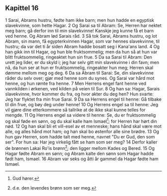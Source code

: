 ## Kapittel 16

1 Sarai, Abrams hustru, fødte ham ikke barn; men hun hadde en egyptisk slavekvinne, som hette Hagar.
2 Og Sarai sa til Abram: Se, Herren har nektet meg barn; gå derfor inn til min slavekvinne! Kanskje jeg kunne få et barn ved henne. Og Abram lød Sarais råd.
3 Så tok Sarai, Abrams hustru, og lot Abram, sin mann, få egypterkvinnen Hagar, som var hennes slavekvinne, til hustru; da var det ti år siden Abram hadde bosatt seg i Kana'ans land.
4 Og han gikk inn til Hagar, og hun ble fruktsommelig; men da hun så at hun var blitt fruktsommelig, ringeaktet hun sin frue.
5 Da sa Sarai til Abram: Den urett jeg lider, er du skyld i; jeg har selv gitt min slavekvinne i din favn; men nå, da hun ser at hun er fruktsommelig, ringeakter hun meg; Herren skal dømme mellom meg og deg.
6 Da sa Abram til Sarai: Se, din slavekvinne råder du selv over; gjør med henne som du synes. Og Sarai var hård mot henne, og hun rømte fra henne.
7 Men Herrens engel fant henne ved vannkilden i ørkenen, ved kilden på veien til Sur.
8 Og han sa: Hagar, Sarais slavekvinne, hvor kommer du fra, og hvor akter du deg hen? Hun svarte: Jeg har flyktet fra min frue Sarai.
9 Da sa Herrens engel til henne: Gå tilbake til din frue, og bøy deg under henne!
10 Og Herrens engel sa til henne: Jeg vil gjøre dine etterkommere så tallrike at de ikke skal kunne telles for mengde.
11 Og Herrens engel sa videre til henne: Se, du er fruktsommelig og skal føde en sønn, og du skal kalle ham Ismael[^1]; for Herren har hørt din nød.
12 Og han skal bli et vill-esel av et menneske; hans hånd skal være mot alle, og alles hånd mot ham; og han skal bo østenfor alle sine brødre.
13 Og hun gav Herren, som hadde talt med henne, navnet "Du er Gud, den som ser". For hun sa: Har jeg virkelig fått se ham som ser meg?
14 Derfor kaller de brønnen Lakai Ro'is brønn[^2]; den ligger mellom Kades og Bered.
15 Og Hagar fødte Abram en sønn; og Abram kalte den sønn som Hagar hadde født ham, Ismael.
16 Abram var seks og åtti år gammel da Hagar fødte ham Ismael.

[^1]:  Gud hører.
[^2]:  d.e. den levendes brønn som ser meg.
